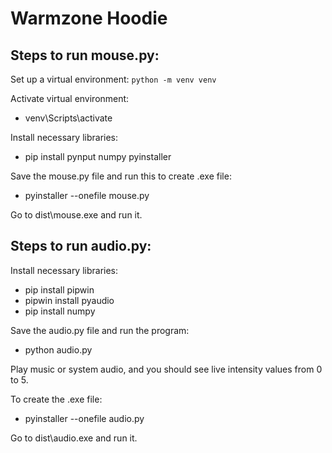 # Warmzone Hoodie

## Steps to run mouse.py:
Set up a virtual environment:
`python -m venv venv`

Activate virtual environment:
- venv\Scripts\activate

Install necessary libraries:
- pip install pynput numpy pyinstaller
  
Save the mouse.py file and run this to create .exe file:
- pyinstaller --onefile mouse.py
  
Go to dist\mouse.exe and run it.

## Steps to run audio.py:
Install necessary libraries:
- pip install pipwin
- pipwin install pyaudio
- pip install numpy

Save the audio.py file and run the program:
- python audio.py
  
Play music or system audio, and you should see live intensity values from 0 to 5.

To create the .exe file:
- pyinstaller --onefile audio.py

Go to dist\audio.exe and run it.
